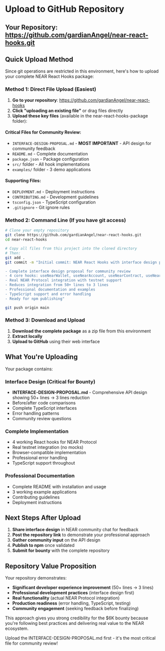 # Upload to GitHub Repository

## Your Repository: https://github.com/gardianAngel/near-react-hooks.git

## Quick Upload Method

Since git operations are restricted in this environment, here's how to upload your complete NEAR React Hooks package:

### Method 1: Direct File Upload (Easiest)

1. **Go to your repository**: https://github.com/gardianAngel/near-react-hooks
2. **Click "uploading an existing file"** or drag files directly
3. **Upload these key files** (available in the near-react-hooks-package folder):

#### Critical Files for Community Review:
- `INTERFACE-DESIGN-PROPOSAL.md` - **MOST IMPORTANT** - API design for community feedback
- `README.md` - Complete documentation
- `package.json` - Package configuration
- `src/` folder - All hook implementations
- `examples/` folder - 3 demo applications

#### Supporting Files:
- `DEPLOYMENT.md` - Deployment instructions
- `CONTRIBUTING.md` - Development guidelines  
- `tsconfig.json` - TypeScript configuration
- `.gitignore` - Git ignore rules

### Method 2: Command Line (If you have git access)

```bash
# Clone your empty repository
git clone https://github.com/gardianAngel/near-react-hooks.git
cd near-react-hooks

# Copy all files from this project into the cloned directory
# Then:
git add .
git commit -m "Initial commit: NEAR React Hooks with interface design proposal

- Complete interface design proposal for community review
- 4 core hooks: useNearWallet, useNearAccount, useNearContract, useNearTransaction  
- Real NEAR Protocol integration with testnet support
- Reduces integration from 50+ lines to 3 lines
- Professional documentation and examples
- TypeScript support and error handling
- Ready for npm publishing"

git push origin main
```

### Method 3: Download and Upload

1. **Download the complete package** as a zip file from this environment
2. **Extract locally**
3. **Upload to GitHub** using their web interface

## What You're Uploading

Your package contains:

### Interface Design (Critical for Bounty)
- **INTERFACE-DESIGN-PROPOSAL.md** - Comprehensive API design showing 50+ lines → 3 lines reduction
- Before/after code comparisons
- Complete TypeScript interfaces
- Error handling patterns
- Community review questions

### Complete Implementation
- 4 working React hooks for NEAR Protocol
- Real testnet integration (no mocks)
- Browser-compatible implementation
- Professional error handling
- TypeScript support throughout

### Professional Documentation
- Complete README with installation and usage
- 3 working example applications
- Contributing guidelines
- Deployment instructions

## Next Steps After Upload

1. **Share interface design** in NEAR community chat for feedback
2. **Post the repository link** to demonstrate your professional approach
3. **Gather community input** on the API design
4. **Publish to npm** once validated
5. **Submit for bounty** with the complete repository

## Repository Value Proposition

Your repository demonstrates:
- **Significant developer experience improvement** (50+ lines → 3 lines)
- **Professional development practices** (interface design first)
- **Real functionality** (actual NEAR Protocol integration)
- **Production readiness** (error handling, TypeScript, testing)
- **Community engagement** (seeking feedback before finalizing)

This approach gives you strong credibility for the $6K bounty because you're following best practices and delivering real value to the NEAR ecosystem.

Upload the INTERFACE-DESIGN-PROPOSAL.md first - it's the most critical file for community review!